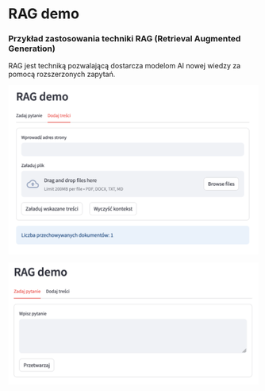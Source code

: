 # RAG demo
### Przykład zastosowania techniki RAG (Retrieval Augmented Generation)

RAG jest techniką pozwalającą dostarcza modelom AI nowej wiedzy za pomocą rozszerzonych zapytań.

![loader.png](img%2Floader.png)

![generator.png](img%2Fgenerator.png)